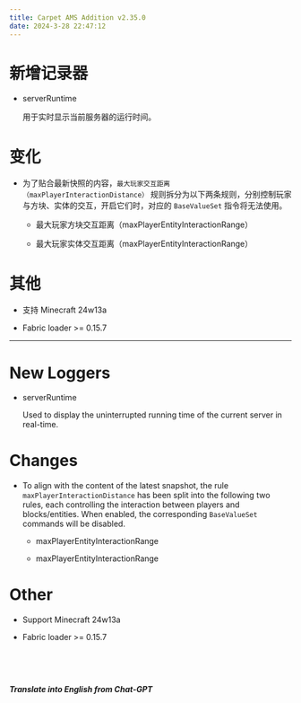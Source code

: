 ```yaml
---
title: Carpet AMS Addition v2.35.0
date: 2024-3-28 22:47:12
---
```


# 新增记录器

- serverRuntime

  用于实时显示当前服务器的运行时间。



# 变化

- 为了贴合最新快照的内容，`最大玩家交互距离（maxPlayerInteractionDistance）` 规则拆分为以下两条规则，分别控制玩家与方块、实体的交互，开启它们时，对应的 `BaseValueSet` 指令将无法使用。

  - 最大玩家方块交互距离（maxPlayerEntityInteractionRange）

  - 最大玩家实体交互距离（maxPlayerEntityInteractionRange）

  

# 其他

- 支持 Minecraft 24w13a



- Fabric loader >= 0.15.7






---



# New Loggers

- serverRuntime

  Used to display the uninterrupted running time of the current server in real-time.



# Changes

- To align with the content of the latest snapshot, the rule `maxPlayerInteractionDistance` has been split into the following two rules, each controlling the interaction between players and blocks/entities. When enabled, the corresponding `BaseValueSet` commands will be disabled.

  - maxPlayerEntityInteractionRange

  - maxPlayerEntityInteractionRange



# Other

- Support Minecraft 24w13a



- Fabric loader >= 0.15.7


&emsp;

&emsp;

***Translate into English from Chat-GPT***

